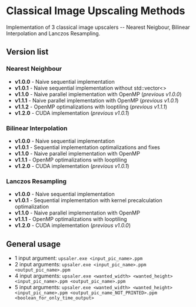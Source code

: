 # Classical Image Upscaling Methods
Implementation of 3 classical image upscalers -- Nearest Neigbour, Bilinear Interpolation and Lanczos Resampling.

## Version list
### Nearest Neighbour
- **v1.0.0**  - Naive sequential implementation
- **v1.0.1**  - Naive sequential implementation without std::vector<>
- **v1.1.0**  - Naive parallel implementation with OpenMP (*previous v1.0.0*)
- **v1.1.1**  - Naive parallel implementation with OpenMP (*previous v1.0.1*)
- **v1.1.2**  - OpenMP optimalizations with looptiling (*previous v1.1.1*)
- **v1.2.0**  - CUDA implementation (*previous v1.0.1*)

### Bilinear Interpolation
- **v1.0.0**  - Naive sequential implementation
- **v1.0.1**  - Sequential implementation optimalizations and fixes
- **v1.1.0**  - Naive parallel implementation with OpenMP
- **v1.1.1**  - OpenMP optimalizations with looptiling
- **v1.2.0**  - CUDA implementation (*previous v1.0.1*)

### Lanczos Resampling
- **v1.0.0**  - Naive sequential implementation
- **v1.0.1**  - Sequential implementation with kernel precalculation optimalization
- **v1.1.0**  - Naive parallel implementation with OpenMP
- **v1.1.1**  - OpenMP optimalizations with looptiling
- **v1.2.0**  - CUDA implementation (*previous v1.0.0*)


## General usage
- 1 input argument: `upsaler.exe <input_pic_name>.ppm`
- 2 input arguments: `upsaler.exe <input_pic_name>.ppm <output_pic_name>.ppm`
- 4 input arguments: `upsaler.exe <wanted_width> <wanted_height> <input_pic_name>.ppm <output_pic_name>.ppm`
- 5 input arguments: `upsaler.exe <wanted_width> <wanted_height> <input_pic_name>.ppm <output_pic_name_NOT_PRINTED>.ppm <boolean_for_only_time_output>`